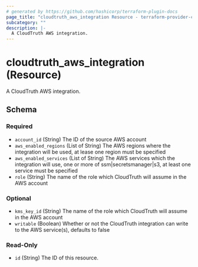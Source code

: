 ```yaml
---
# generated by https://github.com/hashicorp/terraform-plugin-docs
page_title: "cloudtruth_aws_integration Resource - terraform-provider-cloudtruth"
subcategory: ""
description: |-
  A CloudTruth AWS integration.
---
```


# cloudtruth_aws_integration (Resource)

A CloudTruth AWS integration.



<!-- schema generated by tfplugindocs -->
## Schema

### Required

- `account_id` (String) The ID of the source AWS account
- `aws_enabled_regions` (List of String) The AWS regions where the integration will be used, at lease one region must be specified
- `aws_enabled_services` (List of String) The AWS services which the integration will use, one or more of ssm|secretsmanager|s3, 
at least one service must be specified
- `role` (String) The name of the role which CloudTruth will assume in the AWS account

### Optional

- `kms_key_id` (String) The name of the role which CloudTruth will assume in the AWS account
- `writable` (Boolean) Whether or not the CloudTruth integration can write to the AWS service(s), defaults to false

### Read-Only

- `id` (String) The ID of this resource.


